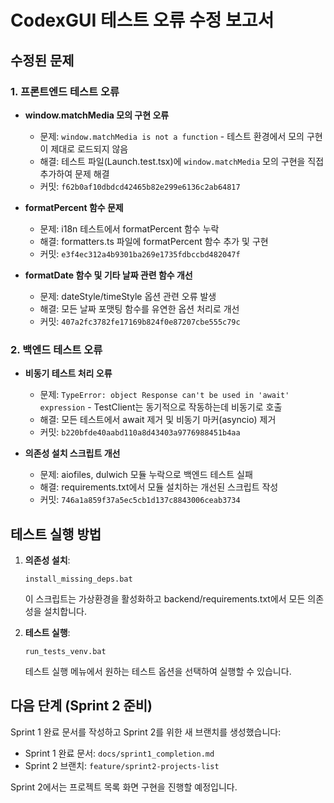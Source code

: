 # CodexGUI 테스트 오류 수정 보고서

## 수정된 문제

### 1. 프론트엔드 테스트 오류
- **window.matchMedia 모의 구현 오류**
  - 문제: `window.matchMedia is not a function` - 테스트 환경에서 모의 구현이 제대로 로드되지 않음
  - 해결: 테스트 파일(Launch.test.tsx)에 `window.matchMedia` 모의 구현을 직접 추가하여 문제 해결
  - 커밋: `f62b0af10dbdcd42465b82e299e6136c2ab64817`

- **formatPercent 함수 문제**
  - 문제: i18n 테스트에서 formatPercent 함수 누락
  - 해결: formatters.ts 파일에 formatPercent 함수 추가 및 구현
  - 커밋: `e3f4ec312a4b9301ba269e1735fdbccbd482047f`

- **formatDate 함수 및 기타 날짜 관련 함수 개선**
  - 문제: dateStyle/timeStyle 옵션 관련 오류 발생
  - 해결: 모든 날짜 포맷팅 함수를 유연한 옵션 처리로 개선
  - 커밋: `407a2fc3782fe17169b824f0e87207cbe555c79c`

### 2. 백엔드 테스트 오류
- **비동기 테스트 처리 오류**
  - 문제: `TypeError: object Response can't be used in 'await' expression` - TestClient는 동기적으로 작동하는데 비동기로 호출
  - 해결: 모든 테스트에서 await 제거 및 비동기 마커(asyncio) 제거 
  - 커밋: `b220bfde40aabd110a8d43403a9776988451b4aa`

- **의존성 설치 스크립트 개선**
  - 문제: aiofiles, dulwich 모듈 누락으로 백엔드 테스트 실패
  - 해결: requirements.txt에서 모듈 설치하는 개선된 스크립트 작성
  - 커밋: `746a1a859f37a5ec5cb1d137c8843006ceab3734`

## 테스트 실행 방법

1. **의존성 설치**:
   ```
   install_missing_deps.bat
   ```
   이 스크립트는 가상환경을 활성화하고 backend/requirements.txt에서 모든 의존성을 설치합니다.

2. **테스트 실행**:
   ```
   run_tests_venv.bat
   ```
   테스트 실행 메뉴에서 원하는 테스트 옵션을 선택하여 실행할 수 있습니다.

## 다음 단계 (Sprint 2 준비)

Sprint 1 완료 문서를 작성하고 Sprint 2를 위한 새 브랜치를 생성했습니다:
- Sprint 1 완료 문서: `docs/sprint1_completion.md`
- Sprint 2 브랜치: `feature/sprint2-projects-list`

Sprint 2에서는 프로젝트 목록 화면 구현을 진행할 예정입니다.
